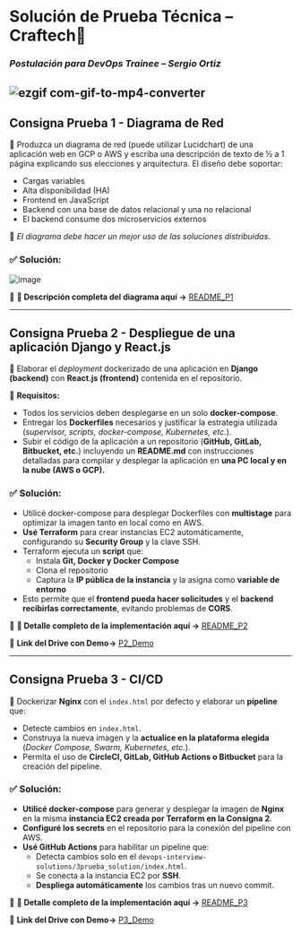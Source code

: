 # **Solución de Prueba Técnica – Craftech🚀**  
### _Postulación para DevOps Trainee – Sergio Ortiz_ 

![ezgif com-gif-to-mp4-converter](https://github.com/user-attachments/assets/3fab99d1-fe32-4e86-8570-3093c74730d8)
---

## **Consigna Prueba 1 - Diagrama de Red**
📍 Produzca un diagrama de red (puede utilizar Lucidchart) de una aplicación web en GCP o AWS y escriba una descripción de texto de ½ a 1 página explicando sus elecciones y arquitectura. El diseño debe soportar:
- Cargas variables  
- Alta disponibilidad (HA)  
- Frontend en JavaScript  
- Backend con una base de datos relacional y una no relacional  
- El backend consume dos microservicios externos  

📌 _El diagrama debe hacer un mejor uso de las soluciones distribuidas._  
### **✅ Solución:**  
![image](https://github.com/user-attachments/assets/a246e700-fbf1-433d-bfbe-a304b90ef176)


🔗 **📄 Descripción completa del diagrama aquí ->** [README_P1](https://github.com/sergioortiz17/devops-interview-solutions/tree/main/1prueba_solution#readme)

---

## **Consigna Prueba 2 - Despliegue de una aplicación Django y React.js**  
📍 Elaborar el *deployment* dockerizado de una aplicación en **Django (backend)** con **React.js (frontend)** contenida en el repositorio.  

📌 **Requisitos:**  
- Todos los servicios deben desplegarse en un solo **docker-compose**.  
- Entregar los **Dockerfiles** necesarios y justificar la estrategia utilizada (*supervisor, scripts, docker-compose, Kubernetes, etc.*).  
- Subir el código de la aplicación a un repositorio (**GitHub, GitLab, Bitbucket, etc.**) incluyendo un **README.md** con instrucciones detalladas para compilar y desplegar la aplicación en **una PC local y en la nube (AWS o GCP).**  

### **✅ Solución:**  
- Utilicé docker-compose para desplegar Dockerfiles con **multistage** para optimizar la imagen tanto en local como en AWS.  
- **Usé Terraform** para crear instancias EC2 automáticamente, configurando su **Security Group** y la clave SSH.  
- Terraform ejecuta un **script** que:  
  -  Instala **Git, Docker y Docker Compose**  
  -  Clona el repositorio  
  -  Captura la **IP pública de la instancia** y la asigna como **variable de entorno**  
- Esto permite que el **frontend pueda hacer solicitudes** y el **backend recibirlas correctamente**, evitando problemas de **CORS**.  

🔗 **📄 Detalle completo de la implementación aquí ->** [README_P2](https://github.com/sergioortiz17/devops-interview-solutions/tree/main/2prueba_solution#readme)

🎥 **Link del Drive con Demo->**  [P2_Demo](https://drive.google.com/file/d/1pOTtSG3o77Xwe8CsJbKS6EoazKq1UI0K/view?usp=sharing)

---

## **Consigna Prueba 3 - CI/CD** 
📍 Dockerizar **Nginx** con el `index.html` por defecto y elaborar un **pipeline** que:  
-  Detecte cambios en `index.html`.  
-  Construya la nueva imagen y la **actualice en la plataforma elegida** (*Docker Compose, Swarm, Kubernetes, etc.*).  
-  Permita el uso de **CircleCI, GitLab, GitHub Actions o Bitbucket** para la creación del pipeline.  

### **✅ Solución:**  
- **Utilicé docker-compose** para generar y desplegar la imagen de **Nginx** en la misma **instancia EC2 creada por Terraform en la Consigna 2**.  
- **Configuré los secrets** en el repositorio para la conexión del pipeline con AWS.  
- **Usé GitHub Actions** para habilitar un pipeline que:  
  -  Detecta cambios solo en el `devops-interview-solutions/3prueba_solution/index.html`.  
  -  Se conecta a la instancia EC2 por **SSH**.  
  -  **Despliega automáticamente** los cambios tras un nuevo commit.  

🔗 **📄 Detalle completo de la implementación aquí ->** [README_P3](https://github.com/sergioortiz17/devops-interview-solutions/tree/main/3prueba_solution#readme)

🎥 **Link del Drive con Demo->**  [P3_Demo](https://drive.google.com/file/d/1pA9BUw5aK_iCqz1TDx5vO9lPVm9fEIpT/view?usp=sharing)
